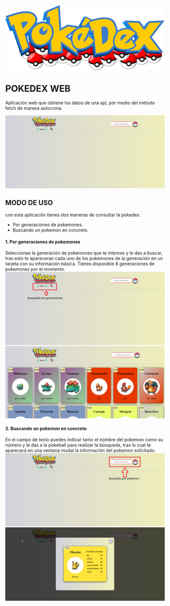 ![](./img/pokedex.png)
# POKEDEX WEB #

Aplicación web que obtiene los datos de una api, por medio del método fetch de manera asíncrona.

![](./img/pokedex-1.png)


## MODO DE USO ##
con esta aplicación tienes dos maneras de consultar la pokedex:
- Por generaciones de pokemones.
- Buscando un pokemon en concreto.

#### 1. Por generaciones de pokemones ####
Seleccionas la generación de pokemones que te interese y le das a buscar, tras esto te apareceran cada uno de los pokemones de la generación en un tarjeta con su información básica.
Tienes disponible 8 generaciones de pokemones por el momento.
![](./img/pokedex-1-gen.png)
![](./img/pokedex-2.png)

#### 2. Buscando un pokemon en concreto ####
En el campo de texto puedes indicar tanto el nombre del pokemon como su número y le das a la pokeball para realizar la búsqueda, tras lo cual te aparecerá en una ventana modal la información del pokemon solicitado.
![](./img/pokedex-1-search.png)
![](./img/pokedex-3.png)